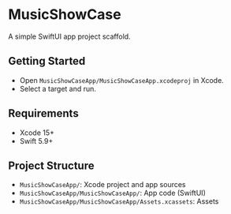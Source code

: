 # MusicShowCase

A simple SwiftUI app project scaffold.

## Getting Started
- Open `MusicShowCaseApp/MusicShowCaseApp.xcodeproj` in Xcode.
- Select a target and run.

## Requirements
- Xcode 15+
- Swift 5.9+

## Project Structure
- `MusicShowCaseApp/`: Xcode project and app sources
- `MusicShowCaseApp/MusicShowCaseApp/`: App code (SwiftUI)
- `MusicShowCaseApp/MusicShowCaseApp/Assets.xcassets`: Assets